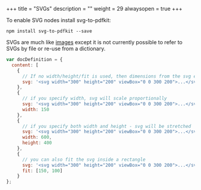 +++
title = "SVGs"
description = ""
weight = 29
alwaysopen = true
+++

To enable SVG nodes install svg-to-pdfkit:
```
npm install svg-to-pdfkit --save
```

SVGs are much like [images](/docs/document-definition-object/images/) except it is not currently possible to refer to SVGs by file or re-use from a dictionary.

```js
var docDefinition = {
  content: [
    {
      // If no width/height/fit is used, then dimensions from the svg element is used.  
      svg: '<svg width="300" height="200" viewBox="0 0 300 200">...</svg>'
    },
    {
      // if you specify width, svg will scale proportionally
      svg: '<svg width="300" height="200" viewBox="0 0 300 200">...</svg>',
      width: 150
    },
    {
      // if you specify both width and height - svg will be stretched
      svg: '<svg width="300" height="200" viewBox="0 0 300 200">...</svg>',
      width: 600,
      height: 400
    },
    {
      // you can also fit the svg inside a rectangle
      svg: '<svg width="300" height="200" viewBox="0 0 300 200">...</svg>',
      fit: [150, 100]
    }
};
```